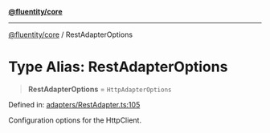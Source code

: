 [**@fluentity/core**](../README.md)

***

[@fluentity/core](../globals.md) / RestAdapterOptions

# Type Alias: RestAdapterOptions

> **RestAdapterOptions** = `HttpAdapterOptions`

Defined in: [adapters/RestAdapter.ts:105](https://github.com/cedricpierre/fluentity-core/blob/ceb8c2e825283d4d38a656900543c3fd011cff75/src/adapters/RestAdapter.ts#L105)

Configuration options for the HttpClient.
